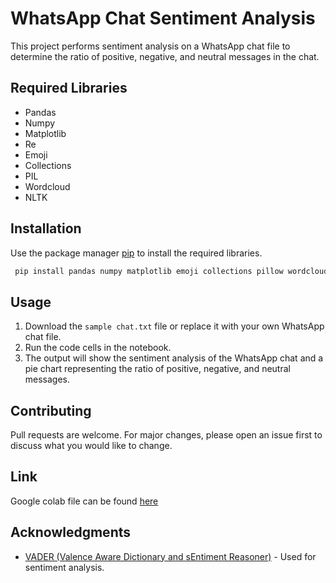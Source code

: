 # WhatsApp Chat Sentiment Analysis

This project performs sentiment analysis on a WhatsApp chat file to determine the ratio of positive, negative, and neutral messages in the chat.

## Required Libraries

- Pandas
- Numpy
- Matplotlib
- Re
- Emoji
- Collections
- PIL
- Wordcloud
- NLTK

## Installation

Use the package manager [pip](https://pip.pypa.io/en/stable/) to install the required libraries.

```zsh
 pip install pandas numpy matplotlib emoji collections pillow wordcloud nltk
```

## Usage

1. Download the `sample chat.txt` file or replace it with your own WhatsApp chat file.
2. Run the code cells in the notebook.
3. The output will show the sentiment analysis of the WhatsApp chat and a pie chart representing the ratio of positive, negative, and neutral messages.

## Contributing

Pull requests are welcome. For major changes, please open an issue first to discuss what you would like to change.

## Link

Google colab file can be found [here](https://colab.research.google.com/drive/1WcH2wByaTdqhBhX4kHz1BNFI7J_QAV3o "Link to Colab File")

## Acknowledgments

- [VADER (Valence Aware Dictionary and sEntiment Reasoner)](https://github.com/cjhutto/vaderSentiment) - Used for sentiment analysis.
